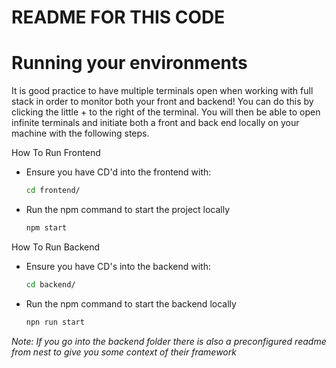# README FOR THIS CODE


# Running your environments 
It is good practice to have multiple terminals open when working with full stack in order to monitor both your front and backend! You can do this by clicking the little + to the right of the terminal. You will then be able to open infinite terminals and initiate both a front and back end locally on your machine with the following steps.

How To Run Frontend 

- Ensure you have CD'd into the frontend with:
  ```bash
  cd frontend/
- Run the npm command to start the project locally
   ```bash
  npm start

How To Run Backend 
  - Ensure you have CD's into the backend with: 
    ```bash
    cd backend/
  - Run the npm command to start the backend locally
      ```bash
      npn run start
*Note: If you go into the backend folder there is also a preconfigured readme from nest to give you some context of their framework*
 
  
